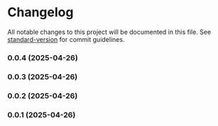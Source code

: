 # Changelog

All notable changes to this project will be documented in this file. See [standard-version](https://github.com/conventional-changelog/standard-version) for commit guidelines.

### 0.0.4 (2025-04-26)

### 0.0.3 (2025-04-26)

### 0.0.2 (2025-04-26)

### 0.0.1 (2025-04-26)
